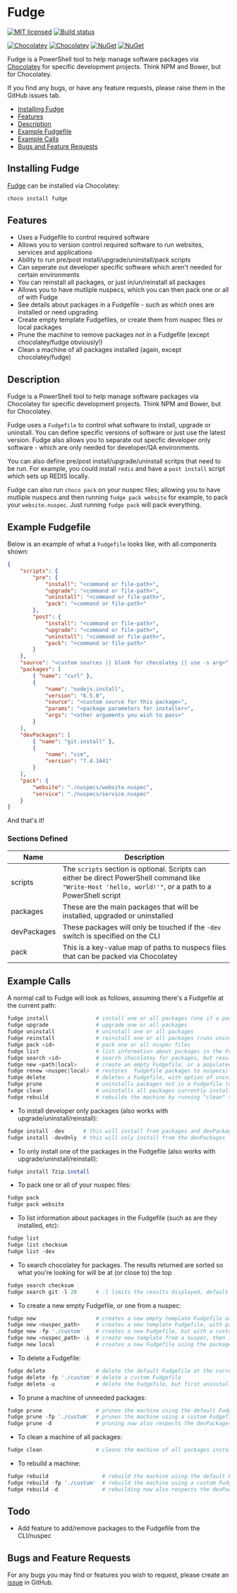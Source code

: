 # Fudge

[![MIT licensed](https://img.shields.io/badge/license-MIT-blue.svg)](https://raw.githubusercontent.com/Badgerati/Fudge/master/LICENSE.txt)
[![Build status](https://ci.appveyor.com/api/projects/status/23t545fdqhash4tc/branch/develop?svg=true)](https://ci.appveyor.com/project/Badgerati/fudge/branch/develop)

[![Chocolatey](https://img.shields.io/chocolatey/v/fudge.svg?colorB=a1301c)](https://chocolatey.org/packages/fudge)
[![Chocolatey](https://img.shields.io/chocolatey/dt/fudge.svg?label=downloads&colorB=a1301c)](https://chocolatey.org/packages/fudge)
[![NuGet](https://img.shields.io/nuget/v/fudge.svg?colorB=1a1c58)](https://www.nuget.org/packages/fudge/)
[![NuGet](https://img.shields.io/nuget/dt/fudge.svg?colorB=1a1c58)](https://www.nuget.org/packages/fudge/)

Fudge is a PowerShell tool to help manage software packages via [Chocolatey](https://chocolatey.org) for specific development projects. Think NPM and Bower, but for Chocolatey.

If you find any bugs, or have any feature requests, please raise them in the GitHub issues tab.

* [Installing Fudge](#installing-fudge)
* [Features](#features)
* [Description](#description)
* [Example Fudgefile](#example-fudgefile)
* [Example Calls](#example-calls)
* [Bugs and Feature Requests](#bugs-and-feature-requests)

## Installing Fudge

[Fudge](https://chocolatey.org/packages/fudge) can be installed via Chocolatey:

```powershell
choco install fudge
```

## Features

* Uses a Fudgefile to control required software
* Allows you to version control required software to run websites, services and applications
* Ability to run pre/post install/upgrade/uninstall/pack scripts
* Can seperate out developer specific software which aren't needed for certain environments
* You can reinstall all packages, or just in/un/reinstall all packages
* Allows you to have mutliple nuspecs, which you can then pack one or all of with Fudge
* See details about packages in a Fudgefile - such as which ones are installed or need upgrading
* Create empty template Fudgefiles, or create them from nuspec files or local packages
* Prune the machine to remove packages not in a Fudgefile (except chocolatey/fudge obviously!)
* Clean a machine of all packages installed (again, except chocolatey/fudge)

## Description

Fudge is a PowerShell tool to help manage software packages via Chocolatey for specific development projects. Think NPM and Bower, but for Chocolatey.

Fudge uses a `Fudgefile` to control what software to install, upgrade or uninstall. You can define specific versions of software or just use the latest version.
Fudge also allows you to separate out specfic developer only software - which are only needed for developer/QA environments.

You can also define pre/post install/upgrade/uninstall scritps that need to be run. For example, you could install `redis` and have a `post install` script which sets up REDIS locally.

Fudge can also run `choco pack` on your nuspec files; allowing you to have mutliple nuspecs and then running `fudge pack website` for example, to pack your `website.nuspec`.
Just running `fudge pack` will pack everything.

## Example Fudgefile

Below is an example of what a `Fudgefile` looks like, with all components shown:

```json
{
    "scripts": {
        "pre": {
            "install": "<command or file-path>",
            "upgrade": "<command or file-path>",
            "uninstall": "<command or file-path>",
            "pack": "<command or file-path>"
        },
        "post": {
            "install": "<command or file-path>",
            "upgrade": "<command or file-path>",
            "uninstall": "<command or file-path>",
            "pack": "<command or file-path>"
        }
    },
    "source": "<custom sources || blank for chocolatey || use -s arg>",
    "packages": [
        { "name": "curl" },
        {
            "name": "nodejs.install",
            "version": "6.5.0",
            "source": "<custom source for this package>",
            "params": "<package parameters for installer>",
            "args": "<other arguments you wish to pass>"
        }
    ],
    "devPackages": [
        { "name": "git.install" },
        {
            "name": "vim",
            "version": "7.4.1641"
        }
    ],
    "pack": {
        "website": "./nuspecs/website.nuspec",
        "service": "./nuspecs/service.nuspec"
    }
}
```

And that's it!

### Sections Defined

| Name | Description |
| ---- | ----------- |
| scripts | The `scripts` section is optional. Scripts can either be direct PowerShell command like `"Write-Host 'hello, world!'"`, or a path to a PowerShell script |
| packages | These are the main packages that will be installed, upgraded or uninstalled |
| devPackages | These packages will only be touched if the `-dev` switch is specified on the CLI |
| pack | This is a key-value map of paths to nuspecs files that can be packed via Chocolatey |

## Example Calls

A normal call to Fudge will look as follows, assuming there's a Fudgefile at the current path:

```powershell
fudge install               # install one or all packages (one if a package_id is passed)
fudge upgrade               # upgrade one or all packages
fudge uninstall             # uninstall one or all packages
fudge reinstall             # reinstall one or all packages (runs uninstall then install)
fudge pack <id>             # pack one or all nuspec files
fudge list                  # list information about packages in the Fudgefile
fudge search <id>           # search chocolatey for packages, but results are sorted
fudge new <path|local>      # create an empty Fudgefile, or a populated one from a nuspec/local
fudge renew <nuspec|local>  # restores  fudgefile packages to nuspecs/local or empty
fudge delete                # deletes a Fudgefile, with option of uninstalling packages first
fudge prune                 # uninstalls packages not in a Fudgefile (except choco/fudge)
fudge clean                 # uninstalls all packages currently installed (except choco/fudge)
fudge rebuild               # rebuilds the machine by running "clean" then "install"
```

* To install developer only packages (also works with upgrade/uninstall/reinstall):

```powershell
fudge install -dev      # this will install from packages and devPackages
fudge install -devOnly  # this will only install from the devPackages
```

* To only install one of the packages in the Fudgefile (also works with upgrade/uninstall/reinstall):

```powershell
fudge install 7zip.install
```

* To pack one or all of your nuspec files:

```powershell
fudge pack
fudge pack website
```

* To list information about packages in the Fudgefile (such as are they installed, etc):

```powershell
fudge list
fudge list checksum
fudge list -dev
```

* To search chocolatey for packages. The results returned are sorted so what you're looking for will be at (or close to) the top

```powershell
fudge search checksum
fudge search git -l 20      # -l limits the results displayed, default is 10 (0 is everything)
```

* To create a new empty Fudgefile, or one from a nuspec:

```powershell
fudge new                   # creates a new empty template Fudgefile at the current path
fudge new <nuspec_path>     # creates a new template Fudgefile, with packages/pack populated
fudge new -fp './custom'    # creates a new Fudgefile, but with a custom name
fudge new <nuspec_path> -i  # create new template from a nuspec, then installs the packages
fudge new local             # creates a new Fudgefile using the packages currently installed
```

* To delete a Fudgefile:

```powershell
fudge delete                # delete the default Fudgefile at the current path
fudge delete -fp './custom' # delete a custom Fudgefile
fudge delete -u             # delete the Fudgefile, but first uninstall the packages
```

* To prune a machine of unneeded packages:

```powershell
fudge prune                 # prunes the machine using the default Fudgefile
fudge prune -fp './custum'  # prunes the machine using a custom Fudgefile
fudge prune -d              # pruning now also respects the devPackages
```

* To clean a machine of all packages:

```powershell
fudge clean                 # cleans the machine of all packages installed
```

* To rebuild a machine:

```powershell
fudge rebuild                 # rebuild the machine using the default Fudgefile
fudge rebuild -fp './custum'  # rebuild the machine using a custom Fudgefile
fudge rebuild -d              # rebuilding now also respects the devPackages
```

## Todo

* Add feature to add/remove packages to the Fudgefile from the CLI/nuspec

## Bugs and Feature Requests

For any bugs you may find or features you wish to request, please create an [issue](https://github.com/Badgerati/Fudge/issues "Issues") in GitHub.